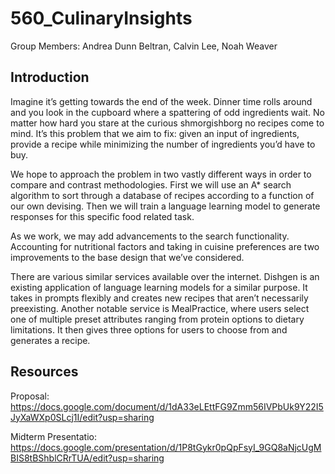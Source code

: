 # 560_CulinaryInsights

Group Members: Andrea Dunn Beltran, Calvin Lee, Noah Weaver

## Introduction

Imagine it’s getting towards the end of the week. Dinner time rolls around and you look in the cupboard where a spattering of odd ingredients wait. No matter how hard you stare at the curious shmorgishborg no recipes come to mind. It’s this problem that we aim to fix: given an input of ingredients, provide a recipe while minimizing the number of ingredients you’d have to buy.

We hope to approach the problem in two vastly different ways in order to compare and contrast methodologies. First we will use an A* search algorithm to sort through a database of recipes according to a function of our own devising. Then we will train a language learning model to generate responses for this specific food related task.

As we work, we may add advancements to the search functionality. Accounting for nutritional factors and taking in cuisine preferences are two improvements to the base design that we’ve considered.

There are various similar services available over the internet. Dishgen is an existing application of language learning models for a similar purpose. It takes in prompts flexibly and creates new recipes that aren’t necessarily preexisting. Another notable service is MealPractice, where users select one of multiple preset attributes ranging from protein options to dietary limitations. It then gives three options for users to choose from and generates a recipe.

## Resources
Proposal: https://docs.google.com/document/d/1dA33eLEttFG9Zmm56IVPbUk9Y22I5JyXaWXp0SLcj1I/edit?usp=sharing

Midterm Presentatio: https://docs.google.com/presentation/d/1P8tGykr0pQpFsyI_9GQ8aNjcUgMBIS8tBShblCRrTUA/edit?usp=sharing
